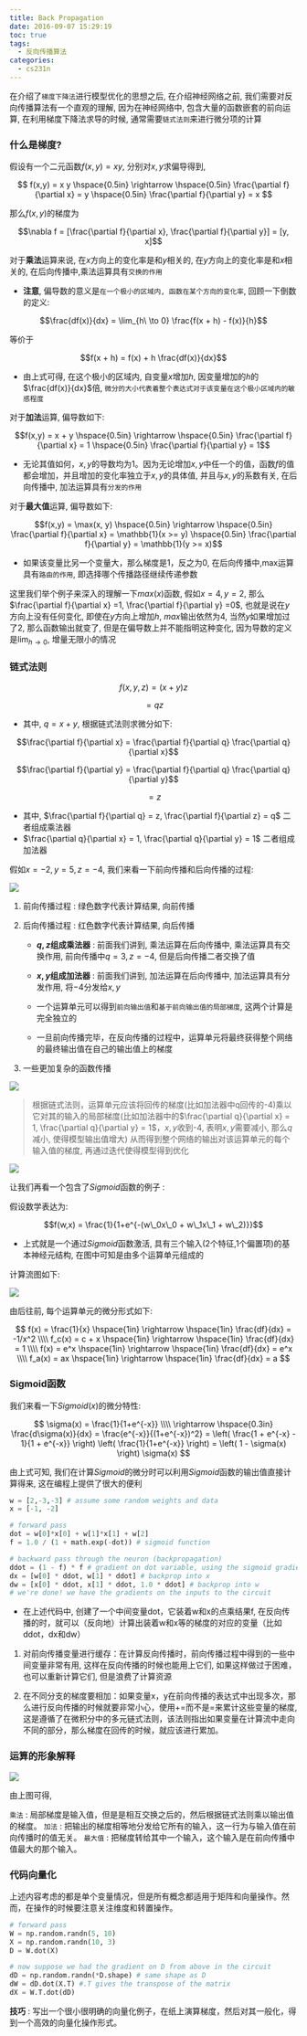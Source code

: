 ```yaml
---
title: Back Propagation
date: 2016-09-07 15:29:19
toc: true
tags:
  - 反向传播算法
categories:
  - cs231n
---
```


在介绍了`梯度下降法`进行模型优化的思想之后, 在介绍神经网络之前, 我们需要对反向传播算法有一个直观的理解, 因为在神经网络中, 包含大量的函数嵌套的前向运算, 在利用梯度下降法求导的时候, 通常需要`链式法则`来进行微分项的计算 

<!--more-->

### **什么是梯度?**

假设有一个二元函数$f(x,y) = x y$, 分别对$x,y$求偏导得到,

$$ f(x,y) = x y \hspace{0.5in} \rightarrow \hspace{0.5in} \frac{\partial f}{\partial x} = y \hspace{0.5in} \frac{\partial f}{\partial y} = x $$

那么$f(x,y)$的梯度为

$$\nabla f = [\frac{\partial f}{\partial x}, \frac{\partial f}{\partial y}] = [y, x]$$

对于**乘法**运算来说, 在$x$方向上的变化率是和$y$相关的, 在$y$方向上的变化率是和$x$相关的, 在后向传播中,乘法运算具有`交换的作用`

- **注意**, 偏导数的意义是`在一个极小的区域内, 函数在某个方向的变化率`, 回顾一下倒数的定义:

$$\frac{df(x)}{dx} = \lim_{h\ \to 0} \frac{f(x + h) - f(x)}{h}$$

等价于

$$f(x + h) = f(x) + h \frac{df(x)}{dx}$$

- 由上式可得, 在这个极小的区域内, 自变量$x$增加$h$, 因变量增加的$h$的$\frac{df(x)}{dx}$倍, `微分的大小代表着整个表达式对于该变量在这个极小区域内的敏感程度`

对于**加法**运算, 偏导数如下:

$$f(x,y) = x + y \hspace{0.5in} \rightarrow \hspace{0.5in} \frac{\partial f}{\partial x} = 1 \hspace{0.5in} \frac{\partial f}{\partial y} = 1$$

- 无论其值如何，$x,y$的导数均为1。因为无论增加$x,y$中任一个的值，函数$f$的值都会增加，并且增加的变化率独立于$x,y$的具体值, 并且与$x,y$的系数有关, 在后向传播中, 加法运算具有`分发的作用`

对于**最大值**运算, 偏导数如下:

$$f(x,y) = \max(x, y) \hspace{0.5in} \rightarrow \hspace{0.5in} \frac{\partial f}{\partial x} = \mathbb{1}(x >= y) \hspace{0.5in} \frac{\partial f}{\partial y} = \mathbb{1}(y >= x)$$

- 如果该变量比另一个变量大，那么梯度是1，反之为0, 在后向传播中,max运算具有`路由的作用`, 即选择哪个传播路径继续传递参数

这里我们举个例子来深入的理解一下$max(x)$函数, 假如$x = 4,y = 2$, 那么$\frac{\partial f}{\partial x} =1, \frac{\partial f}{\partial y} =0$, 也就是说在$y$方向上没有任何变化, 即使在$y$方向上增加$h$, $max$输出依然为4, 当然$y$如果增加过了2, 那么函数输出就变了, 但是在偏导数上并不能指明这种变化, 因为导数的定义是$\lim_{h \rightarrow 0}$, 增量无限小的情况


### **链式法则**

$$f(x,y,z) = (x + y) z$$

$$= q z$$

- 其中, $q = x + y$, 根据链式法则求微分如下:

$$\frac{\partial f}{\partial x} = \frac{\partial f}{\partial q} \frac{\partial q}{\partial x}$$

$$\frac{\partial f}{\partial y} = \frac{\partial f}{\partial q} \frac{\partial q}{\partial y}$$

$$= z$$

- 其中, $\frac{\partial f}{\partial q} = z, \frac{\partial f}{\partial z} = q$ 二者组成乘法器
- $\frac{\partial q}{\partial x} = 1, \frac{\partial q}{\partial y} = 1$ 二者组成加法器

假如$x = -2,y = 5, z = -4$, 我们来看一下前向传播和后向传播的过程:

![](/img/Backpropagation/bp1.PNG)

1. 前向传播过程 : 绿色数字代表计算结果, 向前传播

2. 后向传播过程 : 红色数字代表计算结果, 向后传播

    - **$q,z$组成乘法器** : 前面我们讲到, 乘法运算在后向传播中, 乘法运算具有交换作用, 前向传播中$q=3,z=-4$, 但是后向传播二者交换了值

    - **$x,y$组成加法器** : 前面我们讲到, 加法运算在后向传播中, 加法运算具有分发作用, 将$-4$分发给$x,y$
    
    - 一个运算单元可以得到`前向输出值`和`基于前向输出值的局部梯度`, 这两个计算是完全独立的
    
    - 一旦前向传播完毕，在反向传播的过程中，运算单元将最终获得整个网络的最终输出值在自己的输出值上的梯度
    
3. 一些更加复杂的函数传播

![](/img/Backpropagation/backfunc.png)

    
> 根据链式法则，运算单元应该将回传的梯度(比如加法器中q回传的-4)乘以它对其的输入的局部梯度(比如加法器中的$\frac{\partial q}{\partial x} = 1, \frac{\partial q}{\partial y} = 1$，$x,y$收到-4, 表明$x,y$需要减小, 那么$q$减小, 使得模型输出值增大) 从而得到整个网络的输出对该运算单元的每个输入值的梯度, 再通过迭代使得模型得到优化

![](/img/Backpropagation/bp.PNG)

让我们再看一个包含了$Sigmoid$函数的例子 : 

假设数学表达为:

$$f(w,x) = \frac{1}{1+e^{-(w\_0x\_0 + w\_1x\_1 + w\_2)}}$$

- 上式就是一个通过$Sigmoid$函数激活, 具有三个输入(2个特征,1个偏置项)的基本神经元结构, 在图中可知是由多个运算单元组成的

计算流图如下:

![](/img/Backpropagation/bp2.PNG)

由后往前, 每个运算单元的微分形式如下:

$$
f(x) = \frac{1}{x} 
\hspace{1in} \rightarrow \hspace{1in} 
\frac{df}{dx} = -1/x^2 
\\\\
f_c(x) = c + x
\hspace{1in} \rightarrow \hspace{1in} 
\frac{df}{dx} = 1 
\\\\
f(x) = e^x
\hspace{1in} \rightarrow \hspace{1in} 
\frac{df}{dx} = e^x
\\\\
f_a(x) = ax
\hspace{1in} \rightarrow \hspace{1in} 
\frac{df}{dx} = a
$$

### **Sigmoid函数**

我们来看一下$Sigmoid(x)$的微分特性:

$$
\sigma(x) = \frac{1}{1+e^{-x}} \\\\
\rightarrow \hspace{0.3in} \frac{d\sigma(x)}{dx} = \frac{e^{-x}}{(1+e^{-x})^2} = \left( \frac{1 + e^{-x} - 1}{1 + e^{-x}} \right) \left( \frac{1}{1+e^{-x}} \right) 
= \left( 1 - \sigma(x) \right) \sigma(x)
$$

由上式可知, 我们在计算$Sigmoid$的微分时可以利用$Sigmoid$函数的输出值直接计算得来, 这在编程上提供了很大的便利

```python
w = [2,-3,-3] # assume some random weights and data
x = [-1, -2]

# forward pass
dot = w[0]*x[0] + w[1]*x[1] + w[2]
f = 1.0 / (1 + math.exp(-dot)) # sigmoid function

# backward pass through the neuron (backpropagation)
ddot = (1 - f) * f # gradient on dot variable, using the sigmoid gradient derivation
dx = [w[0] * ddot, w[1] * ddot] # backprop into x
dw = [x[0] * ddot, x[1] * ddot, 1.0 * ddot] # backprop into w
# we're done! we have the gradients on the inputs to the circuit
```

- 在上述代码中, 创建了一个中间变量dot，它装着w和x的点乘结果f, 在反向传播的时，就可以（反向地）计算出装着w和x等的梯度的对应的变量（比如ddot，dx和dw）

1. 对前向传播变量进行缓存：在计算反向传播时，前向传播过程中得到的一些中间变量非常有用, 这样在反向传播的时候也能用上它们, 如果这样做过于困难，也可以重新计算它们, 但是浪费了计算资源
  
2. 在不同分支的梯度要相加：如果变量x，y在前向传播的表达式中出现多次，那么进行反向传播的时候就要非常小心，使用+=而不是=来累计这些变量的梯度, 这是遵循了在微积分中的多元链式法则，该法则指出如果变量在计算流中走向不同的部分，那么梯度在回传的时候，就应该进行累加。

### **运算的形象解释**

![](/img/Backpropagation/bp3.PNG)

由上图可得,

`乘法` : 局部梯度是输入值，但是是相互交换之后的，然后根据链式法则乘以输出值的梯度。
`加法` : 把输出的梯度相等地分发给它所有的输入，这一行为与输入值在前向传播时的值无关。
`最大值` : 把梯度转给其中一个输入，这个输入是在前向传播中值最大的那个输入。

### **代码向量化**

上述内容考虑的都是单个变量情况，但是所有概念都适用于矩阵和向量操作。然而，在操作的时候要注意关注维度和转置操作。

```python
# forward pass
W = np.random.randn(5, 10)
X = np.random.randn(10, 3)
D = W.dot(X)

# now suppose we had the gradient on D from above in the circuit
dD = np.random.randn(*D.shape) # same shape as D
dW = dD.dot(X.T) #.T gives the transpose of the matrix
dX = W.T.dot(dD)
```

**技巧** : 写出一个很小很明确的向量化例子，在纸上演算梯度，然后对其一般化，得到一个高效的向量化操作形式。